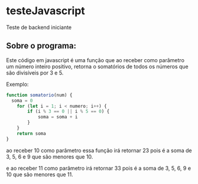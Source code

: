 # testeJavascript
Teste de backend iniciante

## Sobre o programa:
Este código em javascript é uma função que ao receber como parâmetro um número inteiro positivo, retorna o somatórios
de todos os números que são divisíveis por 3 e 5.

Exemplo:
```javascript
function somatorio(num) {
  soma = 0
    for (let i = 1; i < numero; i++) {
        if (i % 3 == 0 || i % 5 == 0) {
            soma = soma + i
        }
    }
    return soma
}
```
ao receber 10 como parâmetro essa função irá retornar 23 pois é a soma de 3, 5, 6 e
9 que são menores que 10.

e ao receber 11 como parâmetro irá retornar 33 pois é a soma de 3, 5, 6, 9
e 10 que são menores que 11.
